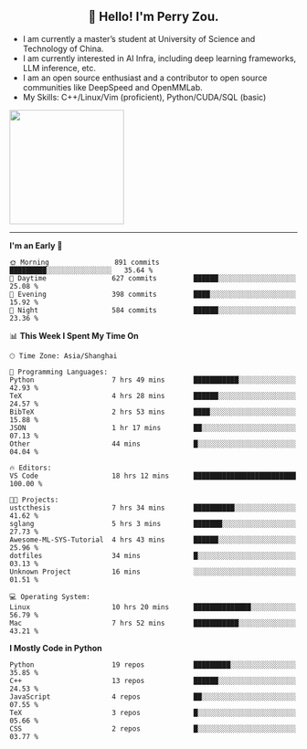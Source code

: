 <h2 align="center">👋 Hello! I'm Perry Zou.</h2>

- I am currently a master’s student at University of Science and Technology of China.
- I am currently interested in AI Infra, including deep learning frameworks, LLM inference, etc.
- I am an open source enthusiast and a contributor to open source communities like DeepSpeed and OpenMMLab.
- My Skills: C++/Linux/Vim (proficient), Python/CUDA/SQL (basic)

<img height=200 align="center" src="https://github-readme-stats.vercel.app/api?username=zonepg" />

-------

<!--START_SECTION:waka-->
**I'm an Early 🐤** 

```text
🌞 Morning                891 commits         █████████░░░░░░░░░░░░░░░░   35.64 % 
🌆 Daytime                627 commits         ██████░░░░░░░░░░░░░░░░░░░   25.08 % 
🌃 Evening                398 commits         ████░░░░░░░░░░░░░░░░░░░░░   15.92 % 
🌙 Night                  584 commits         ██████░░░░░░░░░░░░░░░░░░░   23.36 % 
```


📊 **This Week I Spent My Time On** 

```text
🕑︎ Time Zone: Asia/Shanghai

💬 Programming Languages: 
Python                   7 hrs 49 mins       ███████████░░░░░░░░░░░░░░   42.93 % 
TeX                      4 hrs 28 mins       ██████░░░░░░░░░░░░░░░░░░░   24.57 % 
BibTeX                   2 hrs 53 mins       ████░░░░░░░░░░░░░░░░░░░░░   15.88 % 
JSON                     1 hr 17 mins        ██░░░░░░░░░░░░░░░░░░░░░░░   07.13 % 
Other                    44 mins             █░░░░░░░░░░░░░░░░░░░░░░░░   04.04 % 

🔥 Editors: 
VS Code                  18 hrs 12 mins      █████████████████████████   100.00 % 

🐱‍💻 Projects: 
ustcthesis               7 hrs 34 mins       ██████████░░░░░░░░░░░░░░░   41.62 % 
sglang                   5 hrs 3 mins        ███████░░░░░░░░░░░░░░░░░░   27.73 % 
Awesome-ML-SYS-Tutorial  4 hrs 43 mins       ██████░░░░░░░░░░░░░░░░░░░   25.96 % 
dotfiles                 34 mins             █░░░░░░░░░░░░░░░░░░░░░░░░   03.13 % 
Unknown Project          16 mins             ░░░░░░░░░░░░░░░░░░░░░░░░░   01.51 % 

💻 Operating System: 
Linux                    10 hrs 20 mins      ██████████████░░░░░░░░░░░   56.79 % 
Mac                      7 hrs 52 mins       ███████████░░░░░░░░░░░░░░   43.21 % 
```

**I Mostly Code in Python** 

```text
Python                   19 repos            █████████░░░░░░░░░░░░░░░░   35.85 % 
C++                      13 repos            ██████░░░░░░░░░░░░░░░░░░░   24.53 % 
JavaScript               4 repos             ██░░░░░░░░░░░░░░░░░░░░░░░   07.55 % 
TeX                      3 repos             █░░░░░░░░░░░░░░░░░░░░░░░░   05.66 % 
CSS                      2 repos             █░░░░░░░░░░░░░░░░░░░░░░░░   03.77 % 
```




<!--END_SECTION:waka-->
